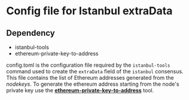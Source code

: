# Config file for Istanbul extraData


## Dependency
- istanbul-tools
- ethereum-private-key-to-address

config.toml is the configuration  file required by the `istanbul-tools` command used to create the `extraData` field of the `istanbul` consensus.
This file contains the list of Ethereum addresses generated from the *nodekeys*. To generate the ethereum address starting from the node's private key use the [**ethereum-private-key-to-address**](https://www.npmjs.com/package/ethereum-private-key-to-address) tool.
